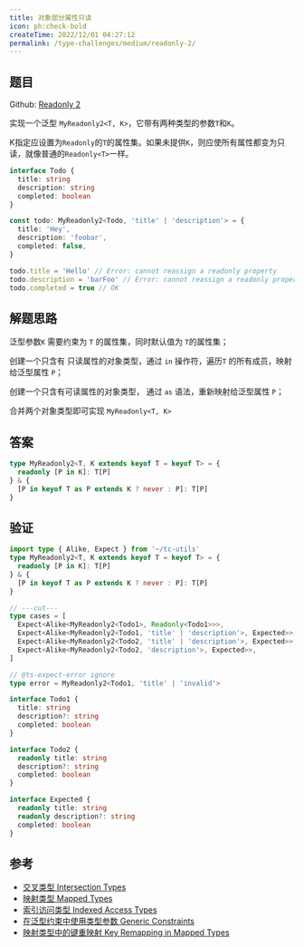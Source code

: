 ```yaml
---
title: 对象部分属性只读
icon: ph:check-bold
createTime: 2022/12/01 04:27:12
permalink: /type-challenges/medium/readonly-2/
---
```


## 题目

Github: [Readonly 2](https://github.com/type-challenges/type-challenges/blob/main/questions/00008-medium-readonly-2/)

实现一个泛型 `MyReadonly2<T, K>`，它带有两种类型的参数`T`和`K`。

K指定应设置为`Readonly`的`T`的属性集。如果未提供`K`，则应使所有属性都变为只读，就像普通的`Readonly<T>`一样。

```ts
interface Todo {
  title: string
  description: string
  completed: boolean
}

const todo: MyReadonly2<Todo, 'title' | 'description'> = {
  title: 'Hey',
  description: 'foobar',
  completed: false,
}

todo.title = 'Hello' // Error: cannot reassign a readonly property
todo.description = 'barFoo' // Error: cannot reassign a readonly property
todo.completed = true // OK
```

## 解题思路

泛型参数`K` 需要约束为 `T` 的属性集，同时默认值为 `T`的属性集；

创建一个只含有 只读属性的对象类型，通过 `in` 操作符，遍历`T` 的所有成员，映射给泛型属性 `P`；

创建一个只含有可读属性的对象类型， 通过 `as` 语法，重新映射给泛型属性 `P`；

合并两个对象类型即可实现 `MyReadonly<T, K>`

## 答案

```ts
type MyReadonly2<T, K extends keyof T = keyof T> = {
  readonly [P in K]: T[P]
} & {
  [P in keyof T as P extends K ? never : P]: T[P]
}
```

## 验证

```ts twoslash
import type { Alike, Expect } from '~/tc-utils'
type MyReadonly2<T, K extends keyof T = keyof T> = {
  readonly [P in K]: T[P]
} & {
  [P in keyof T as P extends K ? never : P]: T[P]
}

// ---cut---
type cases = [
  Expect<Alike<MyReadonly2<Todo1>, Readonly<Todo1>>>,
  Expect<Alike<MyReadonly2<Todo1, 'title' | 'description'>, Expected>>,
  Expect<Alike<MyReadonly2<Todo2, 'title' | 'description'>, Expected>>,
  Expect<Alike<MyReadonly2<Todo2, 'description'>, Expected>>,
]

// @ts-expect-error ignore
type error = MyReadonly2<Todo1, 'title' | 'invalid'>

interface Todo1 {
  title: string
  description?: string
  completed: boolean
}

interface Todo2 {
  readonly title: string
  description?: string
  completed: boolean
}

interface Expected {
  readonly title: string
  readonly description?: string
  completed: boolean
}
```

## 参考

- [交叉类型 Intersection Types](https://www.typescriptlang.org/docs/handbook/2/objects.html#intersection-types)
- [映射类型 Mapped Types](https://www.typescriptlang.org/docs/handbook/2/mapped-types.html)
- [索引访问类型 Indexed Access Types](https://www.typescriptlang.org/docs/handbook/2/indexed-access-types.html)
- [在泛型约束中使用类型参数 Generic Constraints](https://www.typescriptlang.org/docs/handbook/2/generics.html#using-type-parameters-in-generic-constraints)
- [映射类型中的键重映射 Key Remapping in Mapped Types](https://www.typescriptlang.org/docs/handbook/release-notes/typescript-4-1.html#key-remapping-in-mapped-types)
